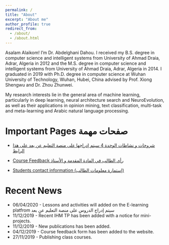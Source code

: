 ```yaml
---
permalink: /
title: "About"
excerpt: "About me"
author_profile: true
redirect_from: 
  - /about/
  - /about.html
---
```


Asalam Alaikom! I’m Dr. Abdelghani Dahou. I received my B.S. degree in computer science and intelligent systems from University of Ahmad Draia, Adrar, Algeria in 2012 and the M.S. degree in computer science and intelligent systems from University of Ahmad Draia, Adrar, Algeria in 2014. I graduated in 2019 with Ph.D. degree in computer science at Wuhan University of Technology, Wuhan, Hubei, China advised by Prof. Xiong Shengwu and Dr. Zhou Zhunwei.

My research interests lie in the general area of machine learning, particularly in deep learning, neural architecture search and NeuroEvolution, as well as their applications in opinion mining, text classification, multi-task and meta-learning and Arabic natural language processing.


Important Pages صفحات مهمة
====== 
* [ شروحات و نشاطات الوحدة 4 سيتم إدراجها على منصة التعليم عن بعد على هذا الرابط](https://elearning.univ-adrar.dz/course/view.php?id=266)

* [Course Feedback رأي الطالب في المادة المقدمة و الأستاذ](https://forms.gle/S8qHBjacM9y4GgbXA)

* [Students contact information (إستمارة معلومات الطالب)](https://forms.gle/21qo3cfEJkgRV58i8)

Recent News
======
* 06/04/2020 - Lessons and activities will added on the E-learning platfrom سيتم إدراج الدروس على منصة التعليم عن بعد
* 11/12/2019 - Recent IHM TP has been added with a notice for mini-projects.
* 11/12/2019 - New publications has been added.
* 04/12/2019 - Course feedback form has been added to the website.
* 27/11/2019 - Publishing class courses.
